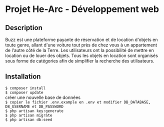 # Projet He-Arc - Développement web  
## Description  
Buzz est une plateforme payante de réservation et de location d'objets en toute genre, allant d'une voiture tout près de chez vous à un appartement de l'autre côté de la Terre. Les utilisateurs ont la possibilité de mettre en location ou de louer des objets. Tous les objets en location sont organisés sous forme de catégories afin de simplifier la recherche des utilisateurs.

## Installation   
`$ composer install`  
`$ composer update`  
créer une nouvelle base de données    
`$ copier le fichier .env.example en .env et modifier DB_DATABASE, DB_USERNAME et DB_PASSWORD`   
`$ php artisan key:generate`   
`$ php artisan migrate`  
`$ php artisan db:seed`

